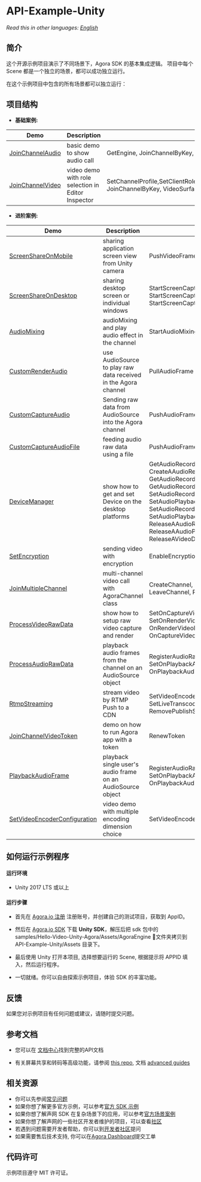# API-Example-Unity

*Read this in other languages: [English](README.md)*

## 简介

这个开源示例项目演示了不同场景下，Agora SDK 的基本集成逻辑。 项目中每个 Scene 都是一个独立的场景，都可以成功独立运行。

在这个示例项目中包含的所有场景都可以独立运行：

## 项目结构

* **基础案例:**

| Demo                                                         | Description                                        | APIs                                                         |
| ------------------------------------------------------------ | -------------------------------------------------- | ------------------------------------------------------------ |
| [JoinChannelAudio](https://github.com/AgoraIO/Agora-Unity-Quickstart/tree/master/API-Example-Unity/Assets/API-Example/examples/basic/JoinChannelAudio) | basic demo to show audio call                      | GetEngine, JoinChannelByKey, LeaveChannel                    |
| [JoinChannelVideo](https://github.com/AgoraIO/Agora-Unity-Quickstart/tree/master/API-Example-Unity/Assets/API-Example/examples/basic/JoinChannelVideo) | video demo with role selection in Editor Inspector | SetChannelProfile,SetClientRole,EnableVideo,EnableVideoObserver, JoinChannelByKey, VideoSurface |

* **进阶案例:**

| Demo                                                         | Description                                                  | APIs                                                         |
| ------------------------------------------------------------ | ------------------------------------------------------------ | ------------------------------------------------------------ |
| [ScreenShareOnMobile](https://github.com/AgoraIO/Agora-Unity-Quickstart/tree/master/API-Example-Unity/Assets/API-Example/examples/advanced/ScreenShareOnMobile) | sharing application screen view from Unity camera            | PushVideoFrame, SetExternalVideoSource                       |
| [ScreenShareOnDesktop](https://github.com/AgoraIO/Agora-Unity-Quickstart/tree/master/API-Example-Unity/Assets/API-Example/examples/advanced/ScreenShareOnDesktop) | sharing desktop screen or individual windows                 | StartScreenCaptureByWindowId, StartScreenCaptureByDisplayId, StartScreenCaptureByScreenRect |
| [AudioMixing](https://github.com/AgoraIO/Agora-Unity-Quickstart/tree/master/API-Example-Unity/Assets/API-Example/examples/advanced/AudioMixing) | audioMixing and play audio effect in the channel             | StartAudioMixing, PlayEffect                                 |
| [CustomRenderAudio](https://github.com/AgoraIO/Agora-Unity-Quickstart/tree/master/API-Example-Unity/Assets/API-Example/examples/advanced/CustomRenderAudio) | use AudioSource to play raw data received in the Agora channel | PullAudioFrame                                               |
| [CustomCaptureAudio](https://github.com/AgoraIO/Agora-Unity-Quickstart/tree/master/API-Example-Unity/Assets/API-Example/examples/advanced/CustomCaptureAudio) | Sending raw data from AudioSource into the Agora channel     | PushAudioFrame                                               |
| [CustomCaptureAudioFile](https://github.com/AgoraIO/Agora-Unity-Quickstart/tree/master/API-Example-Unity/Assets/API-Example/examples/advanced/CustomCaptureAudioFile) | feeding audio raw data using a file                          | PushAudioFrame                                               |
| [DeviceManager](https://github.com/AgoraIO/Agora-Unity-Quickstart/tree/master/API-Example-Unity/Assets/API-Example/examples/advanced/DeviceManager) | show how to get and set Device on the desktop platforms      | GetAudioRecordingDeviceManager, CreateAAudioRecordingDeviceManager,   GetAudioRecordingDeviceCount, GetAudioRecordingDevice, GetVideoDevice, SetAudioRecordingDevice,  SetAudioPlaybackDevice, SetAudioRecordingDeviceVolume, SetAudioPlaybackDeviceVolume, ReleaseAAudioRecordingDeviceManager, ReleaseAAudioPlaybackDeviceManager, ReleaseAVideoDeviceManager |
| [SetEncryption](https://github.com/AgoraIO/Agora-Unity-Quickstart/tree/master/API-Example-Unity/Assets/API-Example/examples/advanced/SetEncryption) | sending video with encryption                                | EnableEncryption                                             |
| [JoinMultipleChannel](https://github.com/AgoraIO/Agora-Unity-Quickstart/tree/master/API-Example-Unity/Assets/API-Example/examples/advanced/JoinMultipleChannel) | multi-channel video call with AgoraChannel class             | CreateChannel, SetClientRole, EnableEncryption, LeaveChannel, ReleaseChannel |
| [ProcessVideoRawData](https://github.com/AgoraIO/Agora-Unity-Quickstart/tree/master/API-Example-Unity/Assets/API-Example/examples/advanced/ProcessVideoRawData) | show how to setup raw video capture and render               | SetOnCaptureVideoFrameCallback, SetOnRenderVideoFrameCallback,  OnRenderVideoFrameHandler, OnCaptureVideoFrameHandler |
| [ProcessAudioRawData](https://github.com/AgoraIO/Agora-Unity-Quickstart/tree/master/API-Example-Unity/Assets/API-Example/examples/advanced/ProcessAudioRawData) | playback audio frames from the channel on an AudioSource object | RegisterAudioRawDataObserver, SetOnPlaybackAudioFrameCallback, OnPlaybackAudioFrameHandler |
| [RtmpStreaming](https://github.com/AgoraIO/Agora-Unity-Quickstart/tree/master/API-Example-Unity/Assets/API-Example/examples/advanced/RtmpStreaming) | stream video by RTMP Push to a CDN                           | SetVideoEncoderConfiguration, SetLiveTranscoding, AddPublishStreamUrl, RemovePublishStreamUrl |
| [JoinChannelVideoToken](https://github.com/AgoraIO/Agora-Unity-Quickstart/tree/master/API-Example-Unity/Assets/API-Example/examples/advanced/JoinChannelVideoToken) | demo on how to run Agora app with a token                    | RenewToken                                                   |
| [PlaybackAudioFrame](https://github.com/AgoraIO/Agora-Unity-Quickstart/tree/master/API-Example-Unity/Assets/API-Example/examples/advanced/PlaybackAudioFrame) | playback single user's audio frame on an AudioSource object  | RegisterAudioRawDataObserver, SetOnPlaybackAudioFrameBeforeMixingCallback, OnPlaybackAudioFrameBeforeMixingHandler |
| [SetVideoEncoderConfiguration](https://github.com/AgoraIO/Agora-Unity-Quickstart/tree/master/API-Example-Unity/Assets/API-Example/examples/advanced/SetVideoEncoderConfiguration) | video demo with multiple encoding dimension choice           | SetVideoEncoderConfiguration                                 |



## 如何运行示例程序

#### 运行环境

* Unity 2017 LTS 或以上

#### 运行步骤

* 首先在 [Agora.io 注册](https://dashboard.agora.io/cn/signup/) 注册账号，并创建自己的测试项目，获取到 AppID。

* 然后在 [Agora.io SDK](https://docs.agora.io/cn/Agora%20Platform/downloads) 下载 **Unity SDK**，解压后把 sdk 包中的 samples/Hello-Video-Unity-Agora/Assets/AgoraEngine 文件夹拷贝到 API-Example-Unity/Assets 目录下。

* 最后使用 Unity 打开本项目, 选择想要运行的 Scene, 根据提示将 APPID 填入，然后运行程序。

* 一切就绪。你可以自由探索示例项目，体验 SDK 的丰富功能。



## 反馈

如果您对示例项目有任何问题或建议，请随时提交问题。

## 参考文档

- 您可以在 [文档中心](https://docs.agora.io/cn/Video/API%20Reference/unity/index.html)找到完整的API文档

- 有关屏幕共享和转码等高级功能，请参阅 [this repo](https://bit.ly/2RRP5tK), 文档 [advanced guides](https://docs.agora.io/en/Interactive%20Broadcast/media_relay_unity?platform=Unity) 

## 相关资源

- 你可以先参阅[常见问题](https://docs.agora.io/cn/faq)
- 如果你想了解更多官方示例，可以参考[官方 SDK 示例](https://github.com/AgoraIO)
- 如果你想了解声网 SDK 在复杂场景下的应用，可以参考[官方场景案例](https://github.com/AgoraIO-usecase)
- 如果你想了解声网的一些社区开发者维护的项目，可以查看[社区](https://github.com/AgoraIO-Community)
- 若遇到问题需要开发者帮助，你可以到[开发者社区](https://rtcdeveloper.com/)提问
- 如果需要售后技术支持, 你可以在[Agora Dashboard](https://dashboard.agora.io/)提交工单

## 代码许可

示例项目遵守 MIT 许可证。
